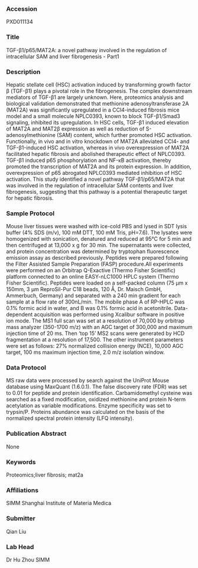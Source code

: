 ### Accession
PXD011134

### Title
TGF-β1/p65/MAT2A: a novel pathway involved in the regulation of intracellular SAM and liver fibrogenesis - Part1

### Description
Hepatic stellate cell (HSC) activation induced by transforming growth factor β (TGF-β1) plays a pivotal role in the fibrogenesis. The complex downstream mediators of TGF-β1 are largely unknown. Here, proteomics analysis and biological validation demonstrated that methionine adenosyltransferase 2A (MAT2A) was significantly upregulated in a CCl4-induced fibrosis mice model and a small molecule NPLC0393, known to block TGF-β1/Smad3 signaling, inhibited its upregulation. In HSC cells, TGF-β1 induced elevation of MAT2A and MAT2β expression as well as reduction of S-adenosylmethionine (SAM) content, which further promoted HSC activation. Functionally, in vivo and in vitro knockdown of MAT2A alleviated CCl4- and TGF-β1-induced HSC activation, whereas in vivo overexpression of MAT2A facilitated hepatic fibrosis and abolished therapeutic effect of NPLC0393. TGF-β1 induced p65 phosphorylation and NF-κB activation, thereby promoted the transcription of MAT2A and its protein expression. In addition, overexpression of p65 abrogated NPLC0393 mediated inhibition of HSC activation. This study identified a novel pathway TGF-β1/p65/MAT2A that was involved in the regulation of intracellular SAM contents and liver fibrogenesis, suggesting that this pathway is a potential therapeutic target for hepatic fibrosis.

### Sample Protocol
Mouse liver tissues were washed with ice-cold PBS and lysed in SDT lysis buffer (4% SDS (m/v), 100 mM DTT, 100 mM Tris, pH=7.6). The lysates were homogenized with sonication, denatured and reduced at 95°C for 5 min and then centrifuged at 13,000 x g for 30 min. The supernatants were collected, and protein concentration was determined by tryptophan fluorescence emission assay as described previously. Peptides were prepared following the Filter Assisted Sample Preparation (FASP) procedure.All experiments were performed on an Orbitrap Q-Exactive (Thermo Fisher Scientific) platform connected to an online EASY-nLC1000 HPLC system (Thermo Fisher Scientific). Peptides were loaded on a self-packed column (75 μm x 150mm, 3 μm ReproSil-Pur C18 beads, 120 Å, Dr. Maisch GmbH, Ammerbuch, Germany) and separated with a 240 min gradient for each sample at a flow rate of 300nL/min. The mobile phase A of RP-HPLC was 0.1% formic acid in water, and B was 0.1% formic acid in acetonitrile. Data-dependent acquisition was performed using Xcalibur software in positive ion mode. The MS1 full scan was set at a resolution of 70,000 by orbitrap mass analyzer (350-1700 m/z) with an AGC target of 300,000 and maximum injection time of 20 ms. Then ‘top 15’ MS2 scans were generated by HCD fragmentation at a resolution of 17,500. The other instrument parameters were set as follows: 27% normalized collision energy (NCE), 10,000 AGC target, 100 ms maximum injection time, 2.0 m/z isolation window.

### Data Protocol
MS raw data were processed by search against the UniProt Mouse database using MaxQuant (1.6.0.1). The false discovery rate (FDR) was set to 0.01 for peptide and protein identification. Carbamidomethyl cysteine was searched as a fixed modification, oxidized methionine and protein N-term acetylation as variable modifications. Enzyme specificity was set to trypsin/P. Proteins abundance was calculated on the basis of the normalized spectral protein intensity (LFQ intensity).

### Publication Abstract
None

### Keywords
Proteomics;liver fibrosis; mat2a

### Affiliations
SIMM
Shanghai Institute of Materia Medica

### Submitter
Qian Liu

### Lab Head
Dr Hu Zhou
SIMM


